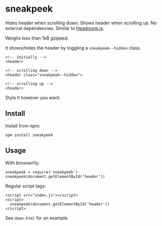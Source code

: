 # sneakpeek

Hides header when scrolling down. Shows header when scrolling up. No external
dependencies. Similar to
[Headroom.js](https://github.com/WickyNilliams/headroom.js).

Weighs less than 1kB gzipped.

It shows/hides the header by toggling a `sneakpeek--hidden` class.

    <!-- initially -->
    <header>

    <!-- scrolling down -->
    <header class="sneakpeek--hidden">

    <!-- scrolling up -->
    <header>

Style it however you want.

## Install

Install from npm:

    npm install sneakpeek

## Usage

With browserify:

    sneakpeek = require('sneakpeek')
    sneakpeek(document.getElementById('header'))

Regular script tags:

    <script src="index.js"></script>
    <script>
      sneakpeek(document.getElementById('header'))
    </script>

See `demo.html` for an example.